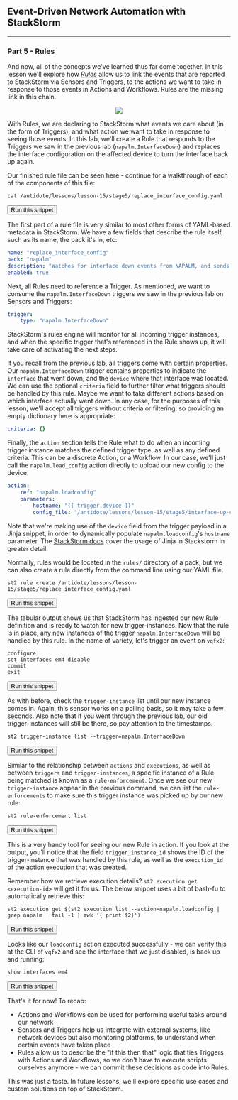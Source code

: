 ## Event-Driven Network Automation with StackStorm

---

### Part 5 - Rules

And now, all of the concepts we've learned thus far come together. In this lesson we'll explore how *[Rules](https://docs.stackstorm.com/rules.html)* allow us to link the events that are reported to StackStorm via Sensors and Triggers, to the actions we want to take in response to those events in Actions and Workflows. Rules are the missing link in this chain.

<div style="text-align:center;"><img src="https://raw.githubusercontent.com/nre-learning/antidote/master/lessons/lesson-15/rules.png"></div>

With Rules, we are declaring to StackStorm what events we care about (in the form of Triggers), and what action we want to take in response to seeing those events. In this lab, we'll create a Rule that responds to the Triggers we saw in the previous lab (`napalm.InterfaceDown`) and replaces the interface configuration on the affected device to turn the interface back up again.

Our finished rule file can be seen here - continue for a walkthrough of each of the components of this file:

```
cat /antidote/lessons/lesson-15/stage5/replace_interface_config.yaml
```
<button type="button" class="btn btn-primary btn-sm" onclick="runSnippetInTab('st2', 0)">Run this snippet</button>

The first part of a rule file is very similar to most other forms of YAML-based metadata in StackStorm. We have a few fields that describe the rule itself, such as its name, the pack it's in, etc:

```yaml
name: "replace_interface_config"
pack: "napalm"
description: "Watches for interface down events from NAPALM, and sends a configuration snippet to the device to turn the interface back up"
enabled: true
```

Next, all Rules need to reference a Trigger. As mentioned, we want to consume the `napalm.InterfaceDown` triggers we saw in the previous lab on Sensors and Triggers:

```yaml
trigger:
    type: "napalm.InterfaceDown"
```

StackStorm's rules engine will monitor for all incoming trigger instances, and when the specific trigger that's referenced in the Rule shows up, it will take care of activating the next steps.

If you recall from the previous lab, all triggers come with certain properties. Our `napalm.InterfaceDown` trigger contains properties to indicate the `interface` that went down, and the `device` where that interface was located. We can use the optional `criteria` field to further filter what triggers should be handled by this rule. Maybe we want to take different actions based on which interface actually went down. In any case, for the purposes of this lesson, we'll accept all triggers without criteria or filtering, so providing an empty dictionary here is appropriate:

```yaml
criteria: {}
```

Finally, the `action` section tells the Rule what to do when an incoming trigger instance matches the defined trigger type, as well as any defined criteria. This can be a discrete Action, or a Workflow. In our case, we'll just call the `napalm.load_config` action directly to upload our new config to the device.

```yaml
action:
    ref: "napalm.loadconfig"
    parameters:
        hostname: "{{ trigger.device }}"
        config_file: "/antidote/lessons/lesson-15/stage5/interface-up-config.xml"
```

Note that we're making use of the `device` field from the trigger payload in a Jinja snippet, in order to dynamically populate `napalm.loadconfig`'s `hostname` parameter. The [StackStorm docs](https://docs.stackstorm.com/reference/jinja.html) cover the usage of Jinja in Stackstorm in greater detail.

Normally, rules would be located in the `rules/` directory of a pack, but we can also create a rule directly from the command line using our YAML file.

```
st2 rule create /antidote/lessons/lesson-15/stage5/replace_interface_config.yaml
```
<button type="button" class="btn btn-primary btn-sm" onclick="runSnippetInTab('st2', 5)">Run this snippet</button>

The tabular output shows us that StackStorm has ingested our new Rule definition and is ready to watch for new trigger-instances. Now that the rule is in place, any new instances of the trigger `napalm.InterfaceDown` will be handled by this rule. In the name of variety, let's trigger an event on `vqfx2`:

```
configure
set interfaces em4 disable
commit
exit
```
<button type="button" class="btn btn-primary btn-sm" onclick="runSnippetInTab('vqfx2', 6)">Run this snippet</button>

As with before, check the `trigger-instance` list until our new instance comes in. Again, this sensor works on a polling basis, so it may take a few seconds. Also note that if you went through the previous lab, our old trigger-instances will still be there, so pay attention to the timestamps.

```
st2 trigger-instance list --trigger=napalm.InterfaceDown
```
<button type="button" class="btn btn-primary btn-sm" onclick="runSnippetInTab('st2', 7)">Run this snippet</button>

Similar to the relationship between `actions` and `executions`, as well as between `triggers` and `trigger-instances`, a specific instance of a Rule being matched is known as a `rule-enforcement`. Once we see our new `trigger-instance` appear in the previous command, we can list the `rule-enforcements` to make sure this trigger instance was picked up by our new rule:

```
st2 rule-enforcement list
```
<button type="button" class="btn btn-primary btn-sm" onclick="runSnippetInTab('st2', 8)">Run this snippet</button>

This is a very handy tool for seeing our new Rule in action. If you look at the output, you'll notice that the field `trigger_instance_id` shows the ID of the trigger-instance that was handled by this rule, as well as the  `execution_id` of the action execution that was created.

Remember how we retrieve execution details? `st2 execution get <execution-id>` will get it for us. The below snippet uses a bit of bash-fu to automatically retrieve this:

```
st2 execution get $(st2 execution list --action=napalm.loadconfig | grep napalm | tail -1 | awk '{ print $2}')
```
<button type="button" class="btn btn-primary btn-sm" onclick="runSnippetInTab('st2', 9)">Run this snippet</button>

Looks like our `loadconfig` action executed successfully - we can verify this at the CLI of `vqfx2` and see the interface that we just disabled, is back up and running:

```
show interfaces em4
```
<button type="button" class="btn btn-primary btn-sm" onclick="runSnippetInTab('vqfx2', 10)">Run this snippet</button>

That's it for now! To recap:

- Actions and Workflows can be used for performing useful tasks around our network
- Sensors and Triggers help us integrate with external systems, like network devices but also monitoring platforms, to understand when certain events have taken place
- Rules allow us to describe the "if this then that" logic that ties Triggers with Actions and Workflows, so we don't have to execute scripts ourselves anymore - we can commit these decisions as code into Rules.

This was just a taste. In future lessons, we'll explore specific use cases and custom solutions on top of StackStorm.
